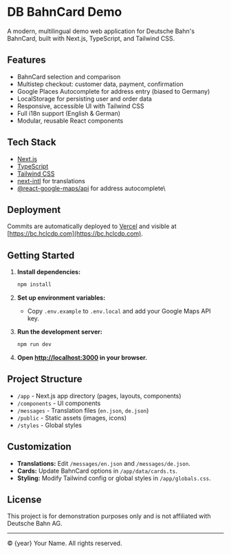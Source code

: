 # DB BahnCard Demo

A modern, multilingual demo web application for Deutsche Bahn's BahnCard, built with Next.js, TypeScript, and Tailwind CSS.

## Features

- BahnCard selection and comparison
- Multistep checkout: customer data, payment, confirmation
- Google Places Autocomplete for address entry (biased to Germany)
- LocalStorage for persisting user and order data
- Responsive, accessible UI with Tailwind CSS
- Full i18n support (English & German)
- Modular, reusable React components

## Tech Stack

- [Next.js](https://nextjs.org/)
- [TypeScript](https://www.typescriptlang.org/)
- [Tailwind CSS](https://tailwindcss.com/)
- [next-intl](https://github.com/amannn/next-intl) for translations
- [@react-google-maps/api](https://github.com/JustFly1984/react-google-maps-api) for address autocomplete\

## Deployment

Commits are automatically deployed to [Vercel](https://vercel.com/) and visible at [https://bc.hclcdp.com](https://bc.hclcdp.com).

## Getting Started

1. **Install dependencies:**

   ```bash
   npm install
   ```

2. **Set up environment variables:**

   - Copy `.env.example` to `.env.local` and add your Google Maps API key.

3. **Run the development server:**

   ```bash
   npm run dev
   ```

4. **Open [http://localhost:3000](http://localhost:3000) in your browser.**

## Project Structure

- `/app` - Next.js app directory (pages, layouts, components)
- `/components` - UI components
- `/messages` - Translation files (`en.json`, `de.json`)
- `/public` - Static assets (images, icons)
- `/styles` - Global styles

## Customization

- **Translations:** Edit `/messages/en.json` and `/messages/de.json`.
- **Cards:** Update BahnCard options in `/app/data/cards.ts`.
- **Styling:** Modify Tailwind config or global styles in `/app/globals.css`.

## License

This project is for demonstration purposes only and is not affiliated with Deutsche Bahn AG.

---

© {year} Your Name. All rights reserved.

